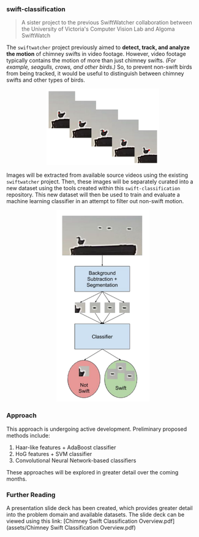 ### swift-classification

> A sister project to the previous SwiftWatcher collaboration between the University of Victoria's Computer Vision Lab and Algoma SwiftWatch

The `swiftwatcher` project previously aimed to **detect, track, and analyze the motion** of chimney swifts in video footage. However, video footage typically contains the motion of more than just chimney swifts. _(For example, seagulls, crows, and other birds.)_ So, to prevent non-swift birds from being tracked, it would be useful to distinguish between chimney swifts and other types of birds.

<p align="center"><img src="assets/seagull-motion.png", height="200"></p>

Images will be extracted from available source videos using the existing `swiftwatcher` project. Then, these images will be separately curated into a new dataset using the tools created within this `swift-classification` repository. This new dataset will then be used to train and evaluate a machine learning classifier in an attempt to filter out non-swift motion.

<p align="center"><img src="assets/classification-pipeline.png", height="500"></p>

### Approach

This approach is undergoing active development. Preliminary proposed methods include:
 
 1. Haar-like features + AdaBoost classifier
 2. HoG features + SVM classifier
 3. Convolutional Neural Network-based classifiers
 
 These approaches will be explored in greater detail over the coming months.

### Further Reading

A presentation slide deck has been created, which provides greater detail into the problem domain and available datasets. The slide deck can be viewed using this link: [Chimney Swift Classification Overview.pdf](assets/Chimney Swift Classification Overview.pdf)
